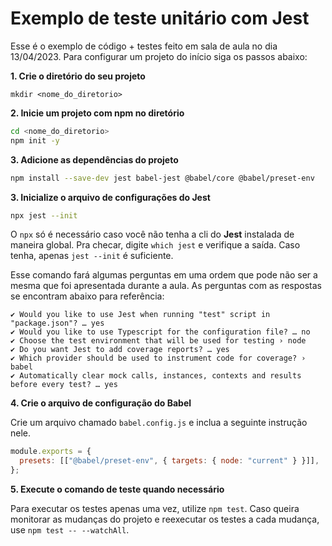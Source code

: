 # Exemplo de teste unitário com Jest

Esse é o exemplo de código + testes feito em sala de aula no dia 13/04/2023. Para configurar um projeto do início siga os passos abaixo:

**1. Crie o diretório do seu projeto**

```
mkdir <nome_do_diretorio>
```

**2. Inicie um projeto com npm no diretório**

```bash
cd <nome_do_diretorio>
npm init -y
```

**3. Adicione as dependências do projeto**

```bash
npm install --save-dev jest babel-jest @babel/core @babel/preset-env
```

**3. Inicialize o arquivo de configurações do Jest**

```bash
npx jest --init
```

O `npx` só é necessário caso você não tenha a cli do **Jest** instalada de maneira global. Pra checar, digite `which jest` e verifique a saída. Caso tenha, apenas `jest --init` é suficiente.

Esse comando fará algumas perguntas em uma ordem que pode não ser a mesma que foi apresentada durante a aula. As perguntas com as respostas se encontram abaixo para referência:

```
✔ Would you like to use Jest when running "test" script in "package.json"? … yes
✔ Would you like to use Typescript for the configuration file? … no
✔ Choose the test environment that will be used for testing › node
✔ Do you want Jest to add coverage reports? … yes
✔ Which provider should be used to instrument code for coverage? › babel
✔ Automatically clear mock calls, instances, contexts and results before every test? … yes
```

**4. Crie o arquivo de configuração do Babel**

Crie um arquivo chamado `babel.config.js` e inclua a seguinte instrução nele.

```javascript
module.exports = {
  presets: [["@babel/preset-env", { targets: { node: "current" } }]],
};
```

**5. Execute o comando de teste quando necessário**

Para executar os testes apenas uma vez, utilize `npm test`. Caso queira monitorar as mudanças do projeto e reexecutar os testes a cada mudança, use `npm test -- --watchAll`.
